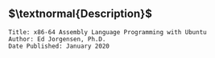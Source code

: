 ## $\textnormal{Description}$

```plaintext
Title: x86-64 Assembly Language Programming with Ubuntu
Author: Ed Jorgensen, Ph.D.
Date Published: January 2020
```
